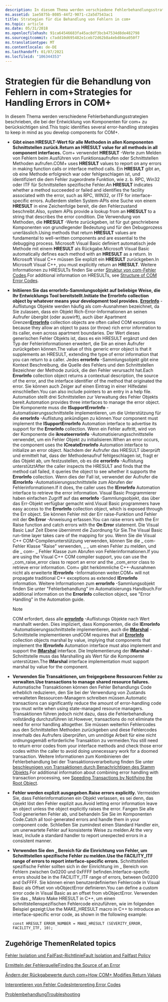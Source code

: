 ```yaml
---
description: In diesem Thema werden verschiedene Fehlerbehandlungsstrategien beschrieben, die bei der Entwicklung von Komponenten für com+ zu berücksichtigen sind.
ms.assetid: 1ae5875b-8085-44f2-9071-c2a5d7543ac1
title: Strategien für die Behandlung von Fehlern in com+
ms.topic: article
ms.date: 05/31/2018
ms.openlocfilehash: 91ca64546683fa45ac8df3bcb47534d8de482798
ms.sourcegitcommit: c7add10d695482e1ceb72d62b8a4ebd84ea050f7
ms.translationtype: MT
ms.contentlocale: de-DE
ms.lasthandoff: 01/07/2021
ms.locfileid: "106344353"
---
```

# <a name="strategies-for-handling-errors-in-com"></a><span data-ttu-id="ec955-103">Strategien für die Behandlung von Fehlern in com+</span><span class="sxs-lookup"><span data-stu-id="ec955-103">Strategies for Handling Errors in COM+</span></span>

<span data-ttu-id="ec955-104">In diesem Thema werden verschiedene Fehlerbehandlungsstrategien beschrieben, die bei der Entwicklung von Komponenten für com+ zu berücksichtigen sind.</span><span class="sxs-lookup"><span data-stu-id="ec955-104">This topic identifies several error-handling strategies to keep in mind as you develop components for COM+.</span></span>

-   <span data-ttu-id="ec955-105">**Gibt einen HRESULT-Wert für alle Methoden in allen Komponenten Schnittstellen zurück.**</span><span class="sxs-lookup"><span data-stu-id="ec955-105">**Return an HRESULT value for all methods in all component interfaces.**</span></span>  <span data-ttu-id="ec955-106">Com+ verwendet **HRESULT** -Werte zum Melden von Fehlern beim Ausführen von Funktionsaufrufen oder Schnittstellen Methoden aufrufen.</span><span class="sxs-lookup"><span data-stu-id="ec955-106">COM+ uses **HRESULT** values to report on any errors in making function calls or interface method calls.</span></span> <span data-ttu-id="ec955-107">Ein **HRESULT** gibt an, ob eine Methode erfolgreich war oder fehlgeschlagen ist, und identifiziert die dem Fehler zugeordnete Funktion, wie z. b. RPC, Win32 oder ITF für Schnittstellen spezifische Fehler.</span><span class="sxs-lookup"><span data-stu-id="ec955-107">An **HRESULT** indicates whether a method succeeded or failed and identifies the facility associated with the error, such as RPC, WIN32, or ITF for interface-specific errors.</span></span> <span data-ttu-id="ec955-108">Außerdem stellen System-APIs eine Suche von einem **HRESULT** in eine Zeichenfolge bereit, die den Fehlerzustand beschreibt.</span><span class="sxs-lookup"><span data-stu-id="ec955-108">Also, system APIs provide a lookup from an **HRESULT** to a string that describes the error condition.</span></span> <span data-ttu-id="ec955-109">Die Verwendung von Methoden, die **HRESULT** -Werte zurückgeben, ist für gut geschriebene Komponenten von grundlegender Bedeutung und für den Debugprozess unerlässlich.</span><span class="sxs-lookup"><span data-stu-id="ec955-109">Using methods that return **HRESULT** values are fundamental to well-written components and are essential to the debugging process.</span></span> <span data-ttu-id="ec955-110">Microsoft Visual Basic definiert automatisch jede Methode mit einem **HRESULT** als Rückgabe.</span><span class="sxs-lookup"><span data-stu-id="ec955-110">Microsoft Visual Basic automatically defines each method with an **HRESULT** as a return.</span></span> <span data-ttu-id="ec955-111">In Microsoft Visual C++ müssen Sie explizit ein **HRESULT** zurückgeben.</span><span class="sxs-lookup"><span data-stu-id="ec955-111">In Microsoft Visual C++, you must explicitly return an **HRESULT**.</span></span> <span data-ttu-id="ec955-112">Weitere Informationen zu HRESULTs finden Sie unter [Struktur von com-Fehler Codes](/windows/desktop/com/structure-of-com-error-codes).</span><span class="sxs-lookup"><span data-stu-id="ec955-112">For additional information on HRESULTs, see [Structure of COM Error Codes](/windows/desktop/com/structure-of-com-error-codes).</span></span>
-   <span data-ttu-id="ec955-113">**Initiieren Sie das errorInfo-Sammlungsobjekt auf beliebige Weise, die Ihr Entwicklungs Tool bereitstellt.**</span><span class="sxs-lookup"><span data-stu-id="ec955-113">**Initiate the ErrorInfo collection object by whatever means your development tool provides.**</span></span> <span data-ttu-id="ec955-114">[**ErrorInfo**](errorinfo.md) -Auflistungs Objekte werden häufig als com-Ausnahmen bezeichnet, da Sie zulassen, dass ein Objekt Rich-Error-Informationen an seinen Aufrufer übergibt (oder auswirft), auch über Apartment Grenzen</span><span class="sxs-lookup"><span data-stu-id="ec955-114">[**ErrorInfo**](errorinfo.md) collection objects are often called COM exceptions because they allow an object to pass (or throw) rich error information to its caller, even across apartment boundaries.</span></span> <span data-ttu-id="ec955-115">Der Wert dieses generischen Fehler Objekts ist, dass es ein HRESULT ergänzt und den Typ der Fehlerinformationen erweitert, die Sie an einen Aufrufer zurückgeben können.</span><span class="sxs-lookup"><span data-stu-id="ec955-115">The value of this generic error object is that it supplements an HRESULT, extending the type of error information that you can return to a caller.</span></span> <span data-ttu-id="ec955-116">Jedes **errorInfo** -Sammlungsobjekt gibt eine Kontext Beschreibung, die Quelle des Fehlers und den Schnittstellen Bezeichner der Methode zurück, die den Fehler verursacht hat.</span><span class="sxs-lookup"><span data-stu-id="ec955-116">Each **ErrorInfo** collection object returns a contextual description, the source of the error, and the interface identifier of the method that originated the error.</span></span> <span data-ttu-id="ec955-117">Sie können auch Zeiger auf einen Eintrag in einer Hilfedatei einschließen.</span><span class="sxs-lookup"><span data-stu-id="ec955-117">You can also include pointers to an entry in a help file.</span></span> <span data-ttu-id="ec955-118">Automation stellt drei Schnittstellen zur Verwaltung des Fehler Objekts bereit.</span><span class="sxs-lookup"><span data-stu-id="ec955-118">Automation provides three interfaces to manage the error object.</span></span> <span data-ttu-id="ec955-119">Die Komponente muss die **ISupportErrorInfo** -Automatisierungsschnittstelle implementieren, um die Unterstützung für die **errorInfo** -Auflistung ankündigen zu können.</span><span class="sxs-lookup"><span data-stu-id="ec955-119">Your component must implement the **ISupportErrorInfo** Automation interface to advertise its support for the **ErrorInfo** collection.</span></span> <span data-ttu-id="ec955-120">Wenn ein Fehler auftritt, wird von der Komponente die **ikreateerrorinfo** -Automatisierungsschnittstelle verwendet, um ein Fehler Objekt zu initialisieren.</span><span class="sxs-lookup"><span data-stu-id="ec955-120">When an error occurs, the component uses the **ICreateErrorInfo** Automation interface to initialize an error object.</span></span> <span data-ttu-id="ec955-121">Nachdem der Aufrufer das HRESULT überprüft und ermittelt hat, dass der Methodenaufruf fehlgeschlagen ist, fragt er das Objekt ab, um festzustellen, ob es die **errorInfo** -Auflistung unterstützt</span><span class="sxs-lookup"><span data-stu-id="ec955-121">After the caller inspects the HRESULT and finds that the method call failed, it queries the object to see whether it supports the **ErrorInfo** collection.</span></span> <span data-ttu-id="ec955-122">Wenn dies der Fall ist, verwendet der Aufrufer die **IErrorInfo** -Automatisierungsschnittstelle zum Abrufen der Fehlerinformationen.</span><span class="sxs-lookup"><span data-stu-id="ec955-122">If it does, the caller uses the **IErrorInfo** Automation interface to retrieve the error information.</span></span> <span data-ttu-id="ec955-123">Visual Basic Programmierer haben einfachen Zugriff auf das **errorInfo** -Sammlungsobjekt, das über das Err-Objekt verfügbar gemacht wird.</span><span class="sxs-lookup"><span data-stu-id="ec955-123">Visual Basic programmers have easy access to the **ErrorInfo** collection object, which is exposed through the Err object.</span></span> <span data-ttu-id="ec955-124">Sie können Fehler mit der Err raise-Funktion und Fehler mit der **On Error** -Anweisung erfassen.</span><span class="sxs-lookup"><span data-stu-id="ec955-124">You can raise errors with the Err Raise function and catch errors with the **On Error** statement.</span></span> <span data-ttu-id="ec955-125">Die Visual Basic Lauf Zeit Ebene übernimmt die Zuordnung für Sie.</span><span class="sxs-lookup"><span data-stu-id="ec955-125">The Visual Basic run-time layer takes care of the mapping for you.</span></span> <span data-ttu-id="ec955-126">Wenn Sie die Visual C++ COM-Compilerunterstützung verwenden, können Sie die \_ com-Fehler Klasse "Raise" verwenden, \_ \_ um einen Fehler zu melden, und die \_ com- \_ Fehler Klasse zum Abrufen von Fehlerinformationen.</span><span class="sxs-lookup"><span data-stu-id="ec955-126">If you are using the Visual C++ COM compiler support, you can use the \_com\_raise\_error class to report an error and the \_com\_error class to retrieve error information.</span></span> <span data-ttu-id="ec955-127">Com+ gibt herkömmliche C++-Ausnahmen nicht als erweiterte **IErrorInfo** -Informationen weiter.</span><span class="sxs-lookup"><span data-stu-id="ec955-127">COM+ will not propagate traditional C++ exceptions as extended **IErrorInfo** information.</span></span> <span data-ttu-id="ec955-128">Weitere Informationen zum **errorInfo** -Sammlungsobjekt finden Sie unter "Fehlerbehandlung" im Automatisierungs Handbuch.</span><span class="sxs-lookup"><span data-stu-id="ec955-128">For additional information on the **ErrorInfo** collection object, see "Error Handling" in the Automation guide.</span></span>
    > [!Note]  
    > <span data-ttu-id="ec955-129">COM erfordert, dass alle [**errorInfo**](errorinfo.md) -Auflistungs Objekte nach Wert marshallt werden. Dies impliziert, dass Komponenten, die die **IErrorInfo** -Automatisierungsschnittstelle implementieren, auch die [**IMarshal**](/windows/desktop/api/objidl/nn-objidl-imarshal) -Schnittstelle implementieren und</span><span class="sxs-lookup"><span data-stu-id="ec955-129">COM requires that all [**ErrorInfo**](errorinfo.md) collection objects marshal by value, implying that components that implement the **IErrorInfo** Automation interface must also implement and support the [**IMarshal**](/windows/desktop/api/objidl/nn-objidl-imarshal) interface.</span></span> <span data-ttu-id="ec955-130">Die Implementierung der **IMarshal** -Schnittstelle muss das Marshalling als Wert für die Komponente unterstützen.</span><span class="sxs-lookup"><span data-stu-id="ec955-130">The **IMarshal** interface implementation must support marshal by value for the component.</span></span>

     

-   <span data-ttu-id="ec955-131">**Verwenden Sie Transaktionen, um freigegebene Ressourcen Fehler zu verwalten.**</span><span class="sxs-lookup"><span data-stu-id="ec955-131">**Use transactions to manage shared resource failures.**</span></span> <span data-ttu-id="ec955-132">Automatische Transaktionen können den Fehler Behandlungs Code erheblich reduzieren, den Sie bei der Verwendung von Zustands verwalteten Ressourcen-Managern schreiben müssen.</span><span class="sxs-lookup"><span data-stu-id="ec955-132">Automatic transactions can significantly reduce the amount of error-handling code you must write when using state-managed resource managers.</span></span> <span data-ttu-id="ec955-133">Transaktionen führen jedoch nicht dazu, dass die Fehlerbehandlung vollständig durchzuführen ist.</span><span class="sxs-lookup"><span data-stu-id="ec955-133">However, transactions do not eliminate the need for error handling altogether.</span></span> <span data-ttu-id="ec955-134">Sie müssen weiterhin Fehlercodes aus den Schnittstellen Methoden zurückgeben und diese Fehlercodes innerhalb des Aufrufers überprüfen, um unnötige Arbeit für eine nicht ordnungsgemäß erforderliche Transaktion zu vermeiden.</span><span class="sxs-lookup"><span data-stu-id="ec955-134">You still need to return error codes from your interface methods and check those error codes within the caller to avoid doing unnecessary work for a doomed transaction.</span></span> <span data-ttu-id="ec955-135">Weitere Informationen zum Kombinieren der Fehlerbehandlung bei der Transaktionsverarbeitung finden Sie unter [beschleunigen von Transaktionen durch Benachrichtigen des Stamm Objekts](speeding-transactions-by-notifying-the-root-object.md).</span><span class="sxs-lookup"><span data-stu-id="ec955-135">For additional information about combining error handling with transaction processing, see [Speeding Transactions by Notifying the Root Object](speeding-transactions-by-notifying-the-root-object.md).</span></span>
-   <span data-ttu-id="ec955-136">**Fehler werden explizit ausgegeben.**</span><span class="sxs-lookup"><span data-stu-id="ec955-136">**Raise errors explicitly.**</span></span> <span data-ttu-id="ec955-137">Vermeiden Sie, dass Fehlerinformationen ein Objekt verlassen, es sei denn, das Objekt löst den Fehler explizit aus.</span><span class="sxs-lookup"><span data-stu-id="ec955-137">Avoid letting error information leave an object unless the object explicitly raises the error.</span></span> <span data-ttu-id="ec955-138">Fangen Sie alle Tool generierten Fehler ab, und behandeln Sie Sie im Komponenten Code.</span><span class="sxs-lookup"><span data-stu-id="ec955-138">Catch all tool-generated errors and handle them in your component code.</span></span> <span data-ttu-id="ec955-139">Schließen Sie zumindest einen Standard Handler ein, um unerwartete Fehler auf konsistente Weise zu melden.</span><span class="sxs-lookup"><span data-stu-id="ec955-139">At the very least, include a standard handler to report unexpected errors in a consistent manner.</span></span>
-   <span data-ttu-id="ec955-140">**Verwenden Sie den \_ Bereich für die Einrichtung von Fehler, um Schnittstellen spezifische Fehler zu melden.**</span><span class="sxs-lookup"><span data-stu-id="ec955-140">**Use the FACILITY\_ITF range of errors to report interface-specific errors.**</span></span> <span data-ttu-id="ec955-141">Schnittstellen spezifische Fehler sollten sich in der Einrichtung im \_ Bereich von Fehlern zwischen 0x0200 und 0xFFFF befinden.</span><span class="sxs-lookup"><span data-stu-id="ec955-141">Interface-specific errors should be in the FACILITY\_ITF range of errors, between 0x0200 and 0xFFFF.</span></span> <span data-ttu-id="ec955-142">Sie können einen benutzerdefinierten Fehlercode in Visual Basic als Offset von vbObjectError definieren.</span><span class="sxs-lookup"><span data-stu-id="ec955-142">You can define a custom error code in Visual Basic as an offset from vbObjectError.</span></span> <span data-ttu-id="ec955-143">Verwenden Sie das \_ Makro Make HRESULT in C++, um einen schnittstellenspezifischen Fehlercode einzuführen, wie im folgenden Beispiel gezeigt:</span><span class="sxs-lookup"><span data-stu-id="ec955-143">Use the MAKE\_HRESULT macro in C++ to introduce an interface-specific error code, as shown in the following example:</span></span>

    ``` syntax
    const HRESULT ERROR_NUMBER = MAKE_HRESULT (SEVERITY_ERROR, FACILITY_ITF, 10);
    ```

## <a name="related-topics"></a><span data-ttu-id="ec955-144">Zugehörige Themen</span><span class="sxs-lookup"><span data-stu-id="ec955-144">Related topics</span></span>

<dl> <dt>

[<span data-ttu-id="ec955-145">Fehler Isolation und FailFast-Richtlinie</span><span class="sxs-lookup"><span data-stu-id="ec955-145">Fault Isolation and Failfast Policy</span></span>](fault-isolation-and-failfast-policy.md)
</dt> <dt>

[<span data-ttu-id="ec955-146">Ermitteln der Fehlerquelle</span><span class="sxs-lookup"><span data-stu-id="ec955-146">Finding the Source of an Error</span></span>](finding-the-source-of-an-error.md)
</dt> <dt>

[<span data-ttu-id="ec955-147">Ändern der Rückgabewerte durch com+</span><span class="sxs-lookup"><span data-stu-id="ec955-147">How COM+ Modifies Return Values</span></span>](how-com--modifies-return-values.md)
</dt> <dt>

[<span data-ttu-id="ec955-148">Interpretieren von Fehler Codes</span><span class="sxs-lookup"><span data-stu-id="ec955-148">Interpreting Error Codes</span></span>](interpreting-error-codes.md)
</dt> <dt>

[<span data-ttu-id="ec955-149">Problembehandlung</span><span class="sxs-lookup"><span data-stu-id="ec955-149">Troubleshooting</span></span>](troubleshooting.md)
</dt> </dl>

 

 
